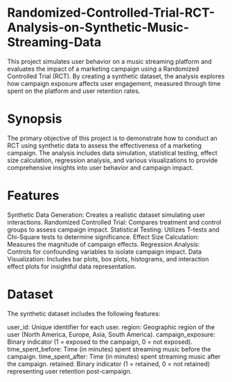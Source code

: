 # Randomized-Controlled-Trial-RCT-Analysis-on-Synthetic-Music-Streaming-Data
This project simulates user behavior on a music streaming platform and evaluates the impact of a marketing campaign using a Randomized Controlled Trial (RCT). By creating a synthetic dataset, the analysis explores how campaign exposure affects user engagement, measured through time spent on the platform and user retention rates.
# Synopsis
The primary objective of this project is to demonstrate how to conduct an RCT using synthetic data to assess the effectiveness of a marketing campaign. The analysis includes data simulation, statistical testing, effect size calculation, regression analysis, and various visualizations to provide comprehensive insights into user behavior and campaign impact.

# Features
Synthetic Data Generation: Creates a realistic dataset simulating user interactions.
Randomized Controlled Trial: Compares treatment and control groups to assess campaign impact.
Statistical Testing: Utilizes T-tests and Chi-Square tests to determine significance.
Effect Size Calculation: Measures the magnitude of campaign effects.
Regression Analysis: Controls for confounding variables to isolate campaign impact.
Data Visualization: Includes bar plots, box plots, histograms, and interaction effect plots for insightful data representation.

# Dataset
The synthetic dataset includes the following features:

user_id: Unique identifier for each user.
region: Geographic region of the user (North America, Europe, Asia, South America).
campaign_exposure: Binary indicator (1 = exposed to the campaign, 0 = not exposed).
time_spent_before: Time (in minutes) spent streaming music before the campaign.
time_spent_after: Time (in minutes) spent streaming music after the campaign.
retained: Binary indicator (1 = retained, 0 = not retained) representing user retention post-campaign.
